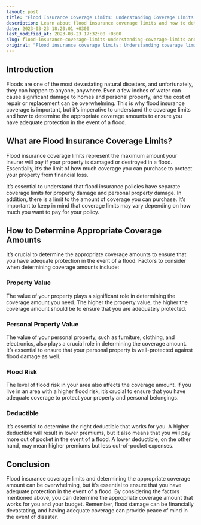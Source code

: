 ```yaml
---
layout: post
title: "Flood Insurance Coverage Limits: Understanding Coverage Limits and How to Determine Appropriate Coverage Amounts"
description: Learn about flood insurance coverage limits and how to determine the appropriate coverage amounts for your property to protect against financial loss from floods.
date: 2023-03-23 18:20:01 +0300
last_modified_at: 2023-03-23 17:32:00 +0300
slug: flood-insurance-coverage-limits-understanding-coverage-limits-and-how-to-determine-appropriate-coverage-amounts
original: "Flood insurance coverage limits: Understanding coverage limits and how to determine appropriate coverage amounts."
---
```

## Introduction

Floods are one of the most devastating natural disasters, and unfortunately, they can happen to anyone, anywhere. Even a few inches of water can cause significant damage to homes and personal property, and the cost of repair or replacement can be overwhelming. This is why flood insurance coverage is important, but it’s imperative to understand the coverage limits and how to determine the appropriate coverage amounts to ensure you have adequate protection in the event of a flood.

## What are Flood Insurance Coverage Limits?

Flood insurance coverage limits represent the maximum amount your insurer will pay if your property is damaged or destroyed in a flood. Essentially, it’s the limit of how much coverage you can purchase to protect your property from financial loss.

It’s essential to understand that flood insurance policies have separate coverage limits for property damage and personal property damage. In addition, there is a limit to the amount of coverage you can purchase. It’s important to keep in mind that coverage limits may vary depending on how much you want to pay for your policy.

## How to Determine Appropriate Coverage Amounts

It’s crucial to determine the appropriate coverage amounts to ensure that you have adequate protection in the event of a flood. Factors to consider when determining coverage amounts include:

### Property Value

The value of your property plays a significant role in determining the coverage amount you need. The higher the property value, the higher the coverage amount should be to ensure that you are adequately protected.

### Personal Property Value

The value of your personal property, such as furniture, clothing, and electronics, also plays a crucial role in determining the coverage amount. It’s essential to ensure that your personal property is well-protected against flood damage as well.

### Flood Risk

The level of flood risk in your area also affects the coverage amount. If you live in an area with a higher flood risk, it’s crucial to ensure that you have adequate coverage to protect your property and personal belongings.

### Deductible

It’s essential to determine the right deductible that works for you. A higher deductible will result in lower premiums, but it also means that you will pay more out of pocket in the event of a flood. A lower deductible, on the other hand, may mean higher premiums but less out-of-pocket expenses.

## Conclusion

Flood insurance coverage limits and determining the appropriate coverage amount can be overwhelming, but it’s essential to ensure that you have adequate protection in the event of a flood. By considering the factors mentioned above, you can determine the appropriate coverage amount that works for you and your budget. Remember, flood damage can be financially devastating, and having adequate coverage can provide peace of mind in the event of disaster.